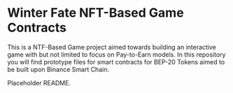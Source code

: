 # Winter Fate NFT-Based Game Contracts

This is a NTF-Based Game project aimed towards building an interactive game with but not limited to focus on Pay-to-Earn models.
In this repository you will find prototype files for smart contracts for BEP-20 Tokens aimed to be built upon Binance Smart Chain.

Placeholder README.